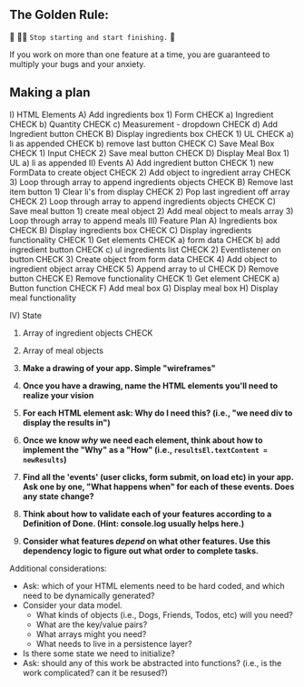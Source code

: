 ## The Golden Rule: 

🦸 🦸‍♂️ `Stop starting and start finishing.` 🏁

If you work on more than one feature at a time, you are guaranteed to multiply your bugs and your anxiety.

## Making a plan

I) HTML Elements
  A) Add ingredients box
    1) Form CHECK
      a) Ingredient CHECK
      b) Quantity CHECK
      c) Measurement - dropdown CHECK
      d) Add Ingredient button  CHECK
  B) Display ingredients box CHECK
    1) UL CHECK
      a) li as appended CHECK
      b) remove last button CHECK
  C) Save Meal Box CHECK
    1) Input CHECK
    2) Save meal button CHECK
  D) Display Meal Box
    1) UL
      a) li as appended
II) Events
  A) Add ingredient button CHECK
    1) new FormData to create object CHECK
    2) Add object to ingredient array CHECK
    3) Loop through array to append ingredients objects CHECK
  B) Remove last item button
    1) Clear li's from display CHECK
    2) Pop last ingredient off array CHECK
    2) Loop through array to append ingredients objects CHECK
  C) Save meal button
    1) create meal object
    2) Add meal object to meals array
    3) Loop through array to append meals
III) Feature Plan
  A) Ingredients box  CHECK
  B) Display ingredients box  CHECK
  C) Display ingredients functionality CHECK
    1) Get elements CHECK
      a) form data CHECK
      b) add ingredient button CHECK
      c) ul ingredients list  CHECK
    2) Eventlistener on button CHECK
    3) Create object from form data CHECK
    4) Add object to ingredient object array CHECK
    5) Append array to ul CHECK
  D) Remove button  CHECK
  E) Remove functionality CHECK
    1) Get element CHECK
      a) Button function CHECK
  F) Add meal box
  G) Display meal box
  H) Display meal functionality

IV) State
  1) Array of ingredient objects CHECK
  2) Array of meal objects

1) **Make a drawing of your app. Simple "wireframes"**
1) **Once you have a drawing, name the HTML elements you'll need to realize your vision**
1) **For each HTML element ask: Why do I need this? (i.e., "we need div to display the results in")** 
1) **Once we know _why_ we need each element, think about how to implement the "Why" as a "How" (i.e., `resultsEl.textContent = newResults`)**
1) **Find all the 'events' (user clicks, form submit, on load etc) in your app. Ask one by one, "What happens when" for each of these events. Does any state change?**
1) **Think about how to validate each of your features according to a Definition of Done. (Hint: console.log usually helps here.)**
1) **Consider what features _depend_ on what other features. Use this dependency logic to figure out what order to complete tasks.**

Additional considerations:
- Ask: which of your HTML elements need to be hard coded, and which need to be dynamically generated?
- Consider your data model. 
  - What kinds of objects (i.e., Dogs, Friends, Todos, etc) will you need? 
  - What are the key/value pairs? 
  - What arrays might you need? 
  - What needs to live in a persistence layer?
- Is there some state we need to initialize?
- Ask: should any of this work be abstracted into functions? (i.e., is the work complicated? can it be resused?)
